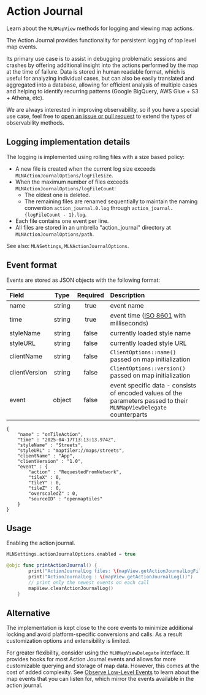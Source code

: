 # Action Journal

Learn about the ``MLNMapView`` methods for logging and viewing map actions.

<!-- NOTE: keep this text in sync with platform/android/docs/observability/action-journal.md -->

The Action Journal provides functionality for persistent logging of top level map events.

Its primary use case is to assist in debugging problematic sessions and crashes by offering additional insight into the actions performed by the map at the time of failure. Data is stored in human readable format, which is useful for analyzing individual cases, but can also be easily translated and aggregated into a database, allowing for efficient analysis of multiple cases and helping to identify recurring patterns (Google BigQuery, AWS Glue + S3 + Athena, etc).

We are always interested in improving observability, so if you have a special use case, feel free to [open an issue or pull request](https://github.com/maplibre/maplibre-native) to extend the types of observability methods.

## Logging implementation details

The logging is implemented using rolling files with a size based policy:

- A new file is created when the current log size exceeds ``MLNActionJournalOptions/logFileSize``.
- When the maximum number of files exceeds ``MLNActionJournalOptions/logFileCount``:
    - The oldest one is deleted.
    - The remaining files are renamed sequentially to maintain the naming convention `action_journal.0.log` through `action_journal.{logFileCount - 1}.log`.
- Each file contains one event per line.
- All files are stored in an umbrella "action_journal" directory at ``MLNActionJournalOptions/path``.

See also: ``MLNSettings``, ``MLNActionJournalOptions``.

## Event format

Events are stored as JSON objects with the following format:

| Field | Type | Required | Description |
| :---- | :--: | :------: | :---------- |
| name | string | true | event name |
| time | string | true | event time ([ISO 8601](https://en.wikipedia.org/wiki/ISO_8601) with milliseconds) |
| styleName | string | false | currently loaded style name |
| styleURL | string | false | currently loaded style URL |
| clientName | string | false | `ClientOptions::name()` passed on map initialization |
| clientVersion | string | false | `ClientOptions::version()` passed on map initialization |
| event | object | false | event specific data - consists of encoded values of the parameters passed to their ``MLNMapViewDelegate`` counterparts

```
{
    "name" : "onTileAction",
    "time" : "2025-04-17T13:13:13.974Z",
    "styleName" : "Streets",
    "styleURL" : "maptiler://maps/streets",
    "clientName" : "App",
    "clientVersion" : "1.0",
    "event" : {
        "action" : "RequestedFromNetwork",
        "tileX" : 0,
        "tileY" : 0,
        "tileZ" : 0,
        "overscaledZ" : 0,
        "sourceID" : "openmaptiles"
    }
}
```

## Usage

Enabling the action journal.

<!-- include-example(actionJournalOptions) -->

```swift
MLNSettings.actionJournalOptions.enabled = true
```

<!-- include-example(ObserverExampleActionJournal) -->

```swift
@objc func printActionJournal() {
        print("ActionJournalLog files: \(mapView.getActionJournalLogFiles())")
        print("ActionJournalLog : \(mapView.getActionJournalLog())")
        // print only the newest events on each call
        mapView.clearActionJournalLog()
    }
```

## Alternative

The implementation is kept close to the core events to minimize additional locking and avoid platform-specific conversions and calls. As a result customization options and extensibility is limited.

For greater flexibility, consider using the ``MLNMapViewDelegate`` interface. It provides hooks for most Action Journal events and allows for more customizable querying and storage of map data. However, this comes at the cost of added complexity. See [Observe Low-Level Events](./ObserverExample.md) to learn about the map events that you can listen for, which mirror the events available in the action journal.
